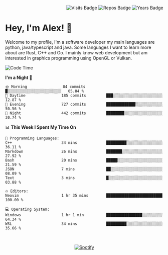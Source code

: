 <p align="right">
  <img src="https://badges.pufler.dev/visits/Alextibtab/Alextibtab" alt="Visits Badge">
  <img src="https://badges.pufler.dev/repos/Alextibtab/" alt="Repos Badge">
  <img src="https://badges.pufler.dev/years/Alextibtab/" alt="Years Badge">
</p>

<h1 align="left">Hey, I'm Alex! 💽 </h1>

Welcome to my profile, I'm a software developer my main languages are python, java/typescript and java. Some languages I want to learn more about are Rust, C++ and Go. I mainly know web development but am interested in graphics programming using OpenGL or Vulkan.

<!--START_SECTION:waka-->
![Code Time](http://img.shields.io/badge/Code%20Time-15%20hrs%2027%20mins-blue)

**I'm a Night 🦉** 

```text
🌞 Morning                84 commits          █░░░░░░░░░░░░░░░░░░░░░░░░   05.84 % 
🌆 Daytime                185 commits         ███░░░░░░░░░░░░░░░░░░░░░░   12.87 % 
🌃 Evening                727 commits         █████████████░░░░░░░░░░░░   50.56 % 
🌙 Night                  442 commits         ████████░░░░░░░░░░░░░░░░░   30.74 % 
```


📊 **This Week I Spent My Time On** 

```text
💬 Programming Languages: 
C++                      34 mins             █████████░░░░░░░░░░░░░░░░   36.11 % 
Markdown                 26 mins             ███████░░░░░░░░░░░░░░░░░░   27.92 % 
Bash                     20 mins             █████░░░░░░░░░░░░░░░░░░░░   21.59 % 
JSON                     7 mins              ██░░░░░░░░░░░░░░░░░░░░░░░   08.09 % 
Text                     3 mins              █░░░░░░░░░░░░░░░░░░░░░░░░   03.88 % 

🔥 Editors: 
Neovim                   1 hr 35 mins        █████████████████████████   100.00 % 

💻 Operating System: 
Windows                  1 hr 1 min          ████████████████░░░░░░░░░   64.34 % 
WSL                      34 mins             █████████░░░░░░░░░░░░░░░░   35.66 % 
```


<!--END_SECTION:waka-->
&nbsp;<div align="center">
  [![Spotify](https://spotify-now-playing-wine-six.vercel.app/api/spotify?border_color=ffffff)](https://open.spotify.com/user/pmo1v2ejnt42kgp5jar5drtag)
</div>

